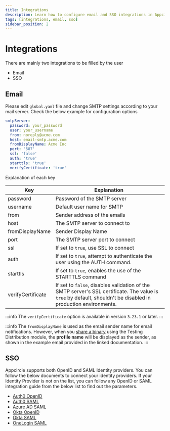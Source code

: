 ```yaml
---
title: Integrations
description: Learn how to configure email and SSO integrations in Appcircle
tags: [integrations, email, sso]
sidebar_position: 2
---
```


# Integrations

There are mainly two integrations to be filled by the user

- Email
- SSO

## Email

Please edit `global.yaml` file and change SMTP settings according to your mail server. Check the below example for configuration options

```yaml
smtpServer:
  password: your_password
  user: your_username
  from: noreply@acme.com
  host: email-smtp.acme.com
  fromDisplayName: Acme Inc
  port: '587'
  ssl: 'false'
  auth: 'true'
  starttls: 'true'
  verifyCertificate: 'true'

```

Explanation of each key

|        Key        |         Explanation         |
|-------------------|-----------------------------|
| password          | Password of the SMTP server |
| username          | Default user name for SMTP |
| from              | Sender address of the emails |
| host              | The SMTP server to connect to |
| fromDisplayName   | Sender Display Name |
| port              | The SMTP server port to connect |
| ssl               | If set to `true`, use SSL to connect |
| auth              | If set to `true`, attempt to authenticate the user using the AUTH command. |
| starttls          | If set to `true`, enables the use of the STARTTLS command |
| verifyCertificate | If set to `false`, disables validation of the SMTP server's SSL certificate. The value is `true` by default, shouldn't be disabled in production environments. |

:::info
The `verifyCertificate` option is available in version `3.23.1` or later.
:::

:::info
The `fromDisplayName` is used as the email sender name for email notifications. However, when you [share a binary](https://docs.appcircle.io/testing-distribution/create-or-select-a-distribution-profile#share-binary) using the Testing Distribution module, the **profile name** will be displayed as the sender, as shown in the example email provided in the linked documentation.
:::

## SSO

Appcircle supports both OpenID and SAML Identity providers. You can follow the below documents to connect your identity providers. If your Identity Provider is not on the list, you can follow any OpenID or SAML integration guide from the below list to find out the parameters.

- [Auth0 OpenID](https://docs.appcircle.io/account/sso/auth-openid/)
- [Auth0 SAML](https://docs.appcircle.io/account/sso/auth-saml/)
- [Azure AD SAML](https://docs.appcircle.io/account/sso/azure-saml/)
- [Okta OpenID](https://docs.appcircle.io/account/sso/okta-openid/)
- [Okta SAML](https://docs.appcircle.io/account/sso/okta-saml/)
- [OneLogin SAML](https://docs.appcircle.io/account/sso/onelogin-saml/)
